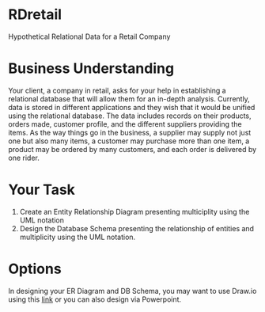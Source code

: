 # RDretail
Hypothetical Relational Data for a Retail Company

# Business Understanding
Your client, a company in retail, asks for your help in establishing a relational database that will allow them for an in-depth analysis.
Currently, data is stored in different applications and they wish that it would be unified using the relational database. The data includes
records on their products, orders made, customer profile, and the different suppliers providing the items. As the way things go in the business, 
a supplier may supply not just one but also many items, a customer may purchase more than one item, a product may be ordered by many customers, and
each order is delivered by one rider. 

# Your Task
1. Create an Entity Relationship Diagram presenting multiciplity using the UML notation
2. Design the Database Schema presenting the relationship of entities and multiplicity using the UML notation.

# Options
In designing your ER Diagram and DB Schema, you may want to use Draw.io using this [link](https://app.diagrams.net/) or
you can also design via Powerpoint.
